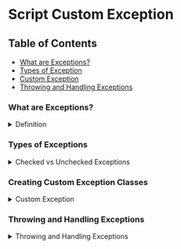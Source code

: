 # Script Custom Exception

## Table of Contents
- [What are Exceptions?](#what-are-exceptions)
- [Types of Exception](#types-of-exceptions)
- [Custom Exception](#creating-custom-exception-classes)
- [Throwing and Handling Exceptions](#throwing-and-handling-exceptions)

### What are Exceptions?
<details>
    <summary>Definition</summary>
    Exceptions are errors that occur during program execution. They help to specifically detect and handle problems.
</details>

### Types of Exceptions
<details>
    <summary>Checked vs Unchecked Exceptions</summary>

- **Checked Exceptions**:
  - Are exceptions that inherit from "Exception" but not from "RuntimeException"
  - They must be handled or passed on in the code
- **Unchecked Exceptions**:
  - Inherit from "RuntimeException"
  - Do not have to be explicitly handled.
  - If they are thrown and not handled, this leads to program termination.
</details>  

### Creating Custom Exception Classes
<details>
    <summary>Custom Exception</summary>
    You can write your own exception classes by inheriting from `Exception` or `RuntimeException`.

```java
public class OwnException extends Exception {
    public OwnException(String message) {
        super(message);
    }
}
```
</details>

### Throwing and Handling Exceptions
<details>
    <summary>Throwing and Handling Exceptions</summary>
    You can throw an exception using the `throw` keyword and handle it with `try-catch` blocks.

#### Throwing an Exception
```java
public void myMethod() throws OwnException {
    if (someError) {
        throw new OwnException("An error has occurred");
    }
}
```
This means that the method `meineMethode` can throw an `OwnException` and the caller of the method must handle it. So the exception is passed on.

#### Handling exceptions (try/catch)
```java
try {
    myMethod();
} catch (OwnException e) {
    System.out.println(e.getMessage());
}
```
Here, the method `meineMethode` is called. If an `OwnException` is thrown, it is caught in the `catch` block and the error message is output.
</details>
